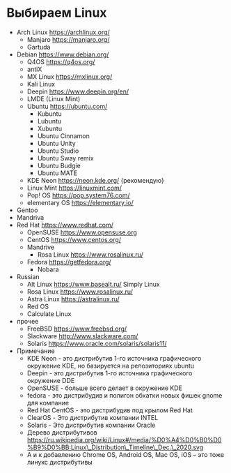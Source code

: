 # Выбираем Linux

* Arch Linux https://archlinux.org/
  * Manjaro https://manjaro.org/
  * Gartuda
* Debian https://www.debian.org/
  * Q4OS https://q4os.org/
  * antiX
  * MX Linux https://mxlinux.org/
  * Kali Linux
  * Deepin https://www.deepin.org/en/
  * LMDE (Linux Mint)
  * Ubuntu https://ubuntu.com/
    * Kubuntu
    * Lubuntu
    * Xubuntu
    * Ubuntu Cinnamon
    * Ubuntu Unity
    * Ubuntu Studio
    * Ubuntu Sway remix
    * Ubuntu Budgie
    * Ubuntu MATE
  * KDE Neon https://neon.kde.org/ {рекомендую}
  * Linux Mint https://linuxmint.com/
  * Pop! OS https://pop.system76.com/
  * elementary OS https://elementary.io/
* Gentoo
* Mandriva
* Red Hat https://www.redhat.com/
  * OpenSUSE https://www.opensuse.org
  * CentOS https://www.centos.org/
  * Mandrive
    * Rosa Linux https://www.rosalinux.ru/
  * Fedora https://getfedora.org/
    * Nobara
* Russian
  * Alt Linux https://www.basealt.ru/ Simply Linux
  * Rosa Linux https://www.rosalinux.ru/
  * Astra Linux https://astralinux.ru/
  * Red OS
  * Calculate Linux
* прочее
  * FreeBSD https://www.freebsd.org/
  * Slackware http://www.slackware.com/
  * Solaris https://www.oracle.com/solaris/solaris11/
* Примечание
  * KDE Neon - это дистрибутив 1-го источника графического окружение KDE, но базируется на репозиториях ubuntu
  * Deepin - это дистрибутив 1-го источника графического окружение DDE
  * OpenSUSE - больше всего делает в окружение KDE
  * fedora - это дистрибудив и полигон обкатки новых фишек gnome для компание
  * Red Hat CentOS - это дистрибудив под крылом Red Hat
  * ClearOS - Это дистрибутив компании INTEL
  * Solaris - Это дистрибутив компании Oracle
  * Дерево дистрибутивов https://ru.wikipedia.org/wiki/Linux#/media/%D0%A4%D0%B0%D0%B9%D0%BB:Linux\_Distribution\_Timeline\_Dec.\_2020.svg
  * А и к добавлению Chrome OS, Android OS, Mac OS, iOS – это тоже линукс дистрибутивы
